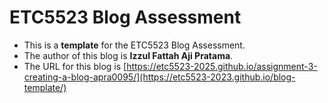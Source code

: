 
# ETC5523 Blog Assessment

* This is a **template** for the ETC5523 Blog Assessment. 
* The author of this blog is **Izzul Fattah Aji Pratama**.
* The URL for this blog is [https://etc5523-2025.github.io/assignment-3-creating-a-blog-apra0095/](https://etc5523-2023.github.io/blog-template/)

